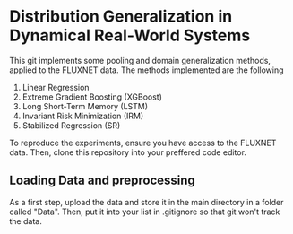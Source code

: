 # Distribution Generalization in Dynamical Real-World Systems
This git implements some pooling and domain generalization methods, applied to the FLUXNET data. The methods implemented are the following
1. Linear Regression
2. Extreme Gradient Boosting (XGBoost)
3. Long Short-Term Memory (LSTM)
4. Invariant Risk Minimization (IRM)
5. Stabilized Regression (SR)

To reproduce the experiments, ensure you have access to the FLUXNET data. Then, clone this repository into your preffered code editor.
## Loading Data and preprocessing
As a first step, upload the data and store it in the main directory in a folder called "Data". Then, put it into your list in .gitignore so that git won't track the data.
